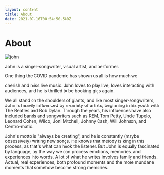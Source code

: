 ```yaml
---
layout: content
title: About
date: 2021-07-16T00:54:50.580Z
---
```

# About
![john](../../images/uploads/johnshades.jpg)

John is a singer-songwriter, visual artist, and performer.

One thing the COVID pandemic has shown us all is how much we

cherish and miss live music. John loves to play live, loves interacting with audiences, and he is thrilled to be booking gigs again.

We all stand on the shoulders of giants, and like most singer-songwriters, John is heavily influenced by a variety of artists, beginning in his youth with The Beatles and Bob Dylan. Through the years, his influences have also included bands and songwriters such as REM, Tom Petty, Uncle Tupelo, Leonard Cohen, Wilco, Joni Mitchell, Johnny Cash, Will Johnson, and Centro-matic.

John's motto is "always be creating", and he is constantly (maybe obsessively) writing new songs. He knows that melody is king in this process, as that's what can hook the listener. But John is equally fascinated by language, by the way we can process emotions, memories, and experiences into words. A lot of what he writes involves family and friends. Actual, real experiences, both profound moments and the more mundane moments that somehow become strong memories.